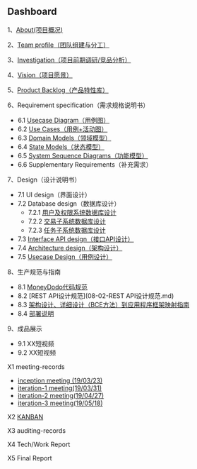 ## Dashboard

1、[About(项目概况)](01-about.md)

2、[Team profile（团队组建与分工）](02-team-profile.md)

3、[Investigation（项目前期调研/竞品分析）](03-investigation.md)

4、[Vision（项目愿景）](04-vision.md)

5、[Product Backlog（产品特性库）](05-Product-Backlog.md)

6、Requirement specification（需求规格说明书）

- 6.1 [Usecase Diagram（用例图）](06-01-usecase-diagram.png)
- 6.2 [Use Cases（用例+活动图）](06-02-use-cases.md)
- 6.3 [Domain Models（领域模型）](06-03-domain-model.md)
- 6.4 [State Models（状态模型）](06-04-state-model.md)
- 6.5 [System Sequence Diagrams（功能模型）](06-05-system-sequence-diagram.md)
- 6.6 Supplementary Requirements（补充需求）

7、Design（设计说明书）

- 7.1 UI design（界面设计）
- 7.2 Database design（数据库设计）
  - 7.2.1 [用户及权限系统数据库设计](07-02-01-用户及权限系统数据库设计.md)
  - 7.2.2 [交易子系统数据库设计](07-02-02-交易子系统数据库设计.md)
  - 7.2.3 [任务子系统数据库设计](07-02-03-任务子系统数据库设计.md)
- 7.3 [Interface API design（接口API设计）](07-03-interface-API-design.md)
- 7.4 [Architecture design（架构设计）](07-04-software-architecture-document.md)
- 7.5 [Usecase Design（用例设计）](usecase-design.md)

8、生产规范与指南

- 8.1 [MoneyDodo代码规范](08-01-MoneyDodo代码规范.md)
- 8.2 [REST API设计规范](08-02-REST API设计规范.md)
- 8.3 [架构设计、详细设计（BCE方法）到应用程序框架映射指南](08-03-architecture-BCE.md)
- 8.4 [部署说明](08-04-deployment-guidance.md)

9、成品展示

- 9.1 XX短视频
- 9.2 XX短视频

X1 meeting-records

- [inception meeting (19/03/23)](X1-meeting-record0.md)
- [iteration-1 meeting(19/03/31)](X1-meeting-record1.md)
- [iteration-2 meeting(19/04/27)](X1-meeting-record2.md)
- [iteration-3 meeting(19/05/18)](X1-meeting-record3.md)

X2 [KANBAN](<https://github.com/orgs/money-hub/projects> )

X3 auditing-records

X4 Tech/Work Report

X5 Final Report
